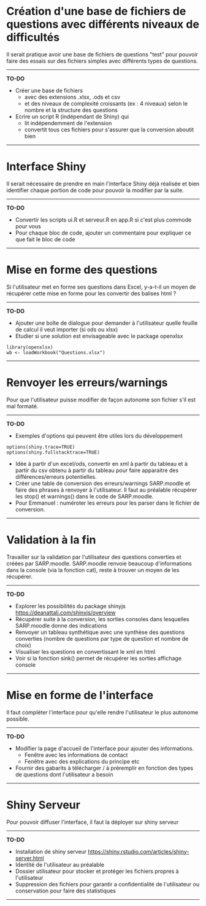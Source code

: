 <!-- ----------------------------------------------------------------------------------------------------------------------------------------------------------------------------------------------------------------------------------------------------------------------------------- -->

# Création d'une base de fichiers de questions avec différents niveaux de difficultés

Il serait pratique avoir une base de fichiers de questions "test" pour pouvoir faire des essais sur des fichiers simples avec différents types de questions.

---

**TO-DO**

- Créer une base de fichiers 
  - avec des extensions .xlsx, .ods et csv
  - et des niveaux de complexité croissants (ex : 4 niveaux) selon le nombre et la structure des questions
- Ecrire un script R (indépendant de Shiny) qui
  - lit indépendemment de l'extension
  - convertit tous ces fichiers pour s'assurer que la conversion aboutit bien

---


<!-- ----------------------------------------------------------------------------------------------------------------------------------------------------------------------------------------------------------------------------------------------------------------------------------- -->


# Interface Shiny

Il serait nécessaire de prendre en main l'interface Shiny déjà réalisée et bien identifier chaque portion de code pour pouvoir la modifier par la suite.

---

**TO-DO**

- Convertir les scripts ui.R et serveur.R en app.R si c'est plus commode pour vous
- Pour chaque bloc de code, ajouter un commentaire pour expliquer ce que fait le bloc de code

---

<!-- ----------------------------------------------------------------------------------------------------------------------------------------------------------------------------------------------------------------------------------------------------------------------------------- -->


# Mise en forme des questions

Si l'utilisateur met en forme ses questions dans Excel, y-a-t-il un moyen de récupérer cette mise en forme pour les convertir des balises html ?

---

**TO-DO**

- Ajouter une boîte de dialogue pour demander à l'utilisateur quelle feuille de calcul il veut importer (si ods ou xlsx)
- Etudier si une solution est envisageable avec le package openxlsx
```{r, echo=TRUE, eval = FALSE}
library(openxlsx)
wb <- loadWorkbook("Questions.xlsx")
```


---


<!-- ----------------------------------------------------------------------------------------------------------------------------------------------------------------------------------------------------------------------------------------------------------------------------------- -->

# Renvoyer les erreurs/warnings

Pour que l'utilisateur puisse modifier de façon autonome son fichier s'il est mal formaté.

---
**TO-DO**

- Exemples d'options qui peuvent être utiles lors du développement
```{r, echo=TRUE, eval = FALSE}
options(shiny.trace=TRUE)
options(shiny.fullstacktrace=TRUE)
```
- Idée à partir d'un excel/ods, convertir en xml à partir du tableau et à partir du csv obtenu à partir du tableau pour faire apparaitre des différences/erreurs potentielles.
- Créer une table de conversion des erreurs/warnings SARP.moodle et faire des phrases à renvoyer à l'utilisateur. Il faut au préalable récupérer les stop() et warnings() dans le code de SARP.moodle.
- Pour Emmanuel : numéroter les erreurs pour les parser dans le fichier de conversion.
 
---

<!-- ----------------------------------------------------------------------------------------------------------------------------------------------------------------------------------------------------------------------------------------------------------------------------------- -->


# Validation à la fin

Travailler sur la validation par l'utilisateur des questions converties et créées par SARP.moodle. 
SARP.moodle renvoie beaucoup d'informations dans la console (via la fonction cat), reste à trouver un moyen de les récupérer.

---

**TO-DO**

- Explorer les possibilités du package shinyjs
https://deanattali.com/shinyjs/overview
- Récupérer suite à la conversion, les sorties consoles dans lesquelles SARP.moodle donne des indications
- Renvoyer un tableau synthétique avec une synthèse des questions converties (nombre de questions par type de question et nombre de choix)
- Visualiser les questions en convertissant le xml en html
- Voir si la fonction sink() permet de récupérer les sorties affichage console
---


<!-- ----------------------------------------------------------------------------------------------------------------------------------------------------------------------------------------------------------------------------------------------------------------------------------- -->


# Mise en forme de l'interface

Il faut compléter l'interface pour qu'elle rendre l'utilisateur le plus autonome possible.

---

**TO-DO**

- Modifier la page d'accueil de l'interface pour ajouter des informations.
  - Fenêtre avec les informations de contact
  - Fenêtre avec des explications du principe etc
- Fournir des gabarits à télécharger / à préremplir en fonction des types de questions dont l'utilisateur a besoin

---


<!-- ----------------------------------------------------------------------------------------------------------------------------------------------------------------------------------------------------------------------------------------------------------------------------------- -->


# Shiny Serveur

Pour pouvoir diffuser l'interface, il faut la déployer sur shiny serveur

---

**TO-DO**
- Installation de shiny serveur
https://shiny.rstudio.com/articles/shiny-server.html
- Identité de l'utilisateur au préalable
- Dossier utilisateur pour stocker et protéger les fichiers propres à l'utilisateur 
- Suppression des fichiers pour garantir a confidentialité de l'utilisateur ou conservation pour faire des statistiques

---
